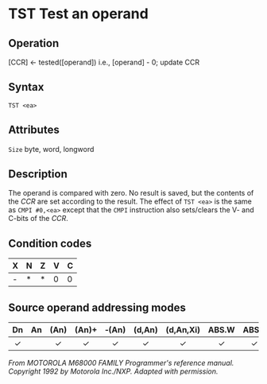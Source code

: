 # TST Test an operand

## Operation
[CCR] ← tested([operand])
i.e., [operand] - 0; update CCR

## Syntax
```assembly
TST <ea>
```

## Attributes
`Size` byte, word, longword

## Description
The operand is compared with zero. No result is saved, but the
contents of the *CCR* are set according to the result. The effect of
`TST <ea>` is the same as `CMPI #0,<ea>` except that the `CMPI` instruction also sets/clears the V- and C-bits of the *CCR*.


## Condition codes
|X|N|Z|V|C|
|--|--|--|--|--|
|-|*|*|0|0|

## Source operand addressing modes
|Dn|An|(An)|(An)+|&#x2011;(An)|(d,An)|(d,An,Xi)|ABS.W|ABS.L|(d,PC)|(d,PC,Xn)|imm|
|:-:|:-:|:-:|:-:|:-:|:-:|:-:|:-:|:-:|:-:|:-:|:-:|
|✓||✓|✓|✓|✓|✓|✓|✓|✓|✓||

*From MOTOROLA M68000 FAMILY Programmer's reference manual. Copyright 1992 by Motorola Inc./NXP. Adapted with permission.*